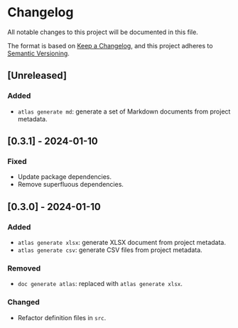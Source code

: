 # Changelog

All notable changes to this project will be documented in this file.

The format is based on [Keep a Changelog](https://keepachangelog.com/en/1.1.0/),
and this project adheres to [Semantic Versioning](https://semver.org/spec/v2.0.0.html).

## [Unreleased]

### Added

- `atlas generate md`: generate a set of Markdown documents from project metadata.

## [0.3.1] - 2024-01-10

### Fixed

- Update package dependencies.
- Remove superfluous dependencies.

## [0.3.0] - 2024-01-10

### Added

- `atlas generate xlsx`: generate XLSX document from project metadata.
- `atlas generate csv`: generate CSV files from project metadata.

### Removed

- `doc generate atlas`: replaced with `atlas generate xlsx`.

### Changed

- Refactor definition files in `src`.
